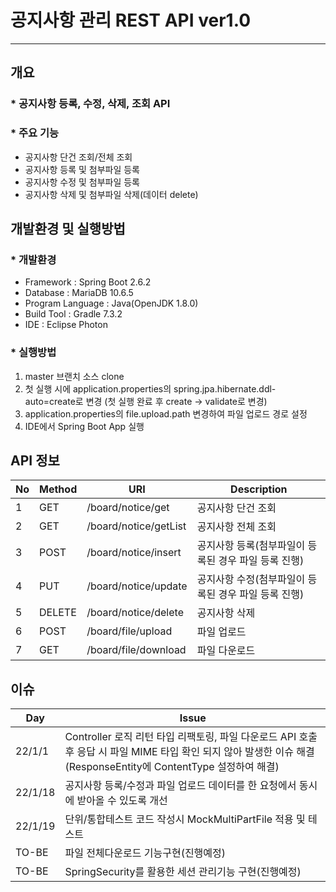 # 공지사항 관리 REST API ver1.0
---

## 개요
### * 공지사항 등록, 수정, 삭제, 조회 API
### * 주요 기능
* 공지사항 단건 조회/전체 조회
* 공지사항 등록 및 첨부파일 등록
* 공지사항 수정 및 첨부파일 등록
* 공지사항 삭제 및 첨부파일 삭제(데이터 delete)

## 개발환경 및 실행방법
### * 개발환경
* Framework : Spring Boot 2.6.2
* Database : MariaDB 10.6.5
* Program Language : Java(OpenJDK 1.8.0)
* Build Tool : Gradle 7.3.2
* IDE : Eclipse Photon

### * 실행방법
1. master 브랜치 소스 clone
2. 첫 실행 시에 application.properties의 spring.jpa.hibernate.ddl-auto=create로 변경
(첫 실행 완료 후 create -> validate로 변경)
3. application.properties의 file.upload.path 변경하여 파일 업로드 경로 설정
3. IDE에서 Spring Boot App 실행

## API 정보
No|Method|URI|Description
---|---|---|---|
1|GET|/board/notice/get|공지사항 단건 조회
2|GET|/board/notice/getList|공지사항 전체 조회
3|POST|/board/notice/insert|공지사항 등록(첨부파일이 등록된 경우 파일 등록 진행)
4|PUT|/board/notice/update|공지사항 수정(첨부파일이 등록된 경우 파일 등록 진행)
5|DELETE|/board/notice/delete|공지사항 삭제
6|POST|/board/file/upload|파일 업로드
7|GET|/board/file/download|파일 다운로드

## 이슈
Day|Issue
---|---|
22/1/1|Controller 로직 리턴 타입 리팩토링, 파일 다운로드 API 호출 후 응답 시 파일 MIME 타입 확인 되지 않아 발생한 이슈 해결(ResponseEntity에 ContentType 설정하여 해결)
22/1/18|공지사항 등록/수정과 파일 업로드 데이터를 한 요청에서 동시에 받아올 수 있도록 개선
22/1/19|단위/통합테스트 코드 작성시 MockMultiPartFile 적용 및 테스트
TO-BE|파일 전체다운로드 기능구현(진행예정)
TO-BE|SpringSecurity를 활용한 세션 관리기능 구현(진행예정)
